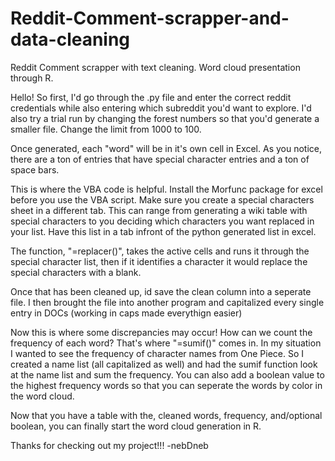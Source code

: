 # Reddit-Comment-scrapper-and-data-cleaning
Reddit Comment scrapper with text cleaning. Word cloud presentation through R.

Hello!
So first, I'd go through the .py file and enter the correct reddit credentials while also entering which subreddit you'd want to explore.
I'd also try a trial run by changing the forest numbers so that you'd generate a smaller file. Change the limit from 1000 to 100.

Once generated, each "word" will be in it's own cell in Excel. As you notice, there are a ton of entries that have special character entries and a ton of space bars. 

This is where the VBA code is helpful. Install the Morfunc package for excel before you use the VBA script. 
Make sure you create a special characters sheet in a different tab. This can range from generating a wiki table with special characters to you deciding which characters
you want replaced in your list.
Have this list in a tab infront of the python generated list in excel. 

The function, "=replacer()", takes the active cells and runs it through the special character list, then if it identifies 
a character it would replace the special characters with a blank. 

Once that has been cleaned up, id save the clean column into a seperate file. I then brought the file into another program and capitalized every single entry in DOCs 
(working in caps made everythign easier) 

Now this is where some discrepancies may occur!
How can we count the frequency of each word?
That's where "=sumif()" comes in. In my situation I wanted to see the frequency of character names from One Piece. So I created a name list (all capitalized as well) and 
had the sumif function look at the name list and sum the frequency. You can also add a boolean value to the highest frequency words so that you can seperate the words 
by color in the word cloud.

Now that you have a table with the, cleaned words, frequency, and/optional boolean, you can finally start the word cloud generation in R. 

Thanks for checking out my project!!!
-nebDneb 
